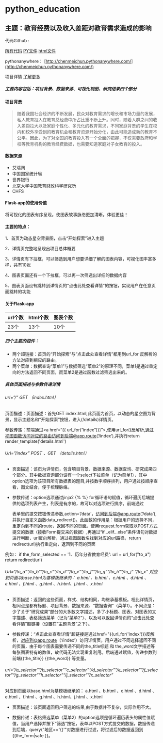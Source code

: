 # python_education

## 主题：教育经费以及收入差距对教育需求造成的影响

代码Github :

[所有代码](https://github.com/meichunNewmedia/python_education/blob/master/final.zip)
[PY文件](https://github.com/meichunNewmedia/python_education/blob/master/education.py)
[html文件](https://github.com/meichunNewmedia/python_education/blob/master/HTML.zip)

pythonanywhere：
[http://chenmeichun.pythonanywhere.com/](http://chenmeichun.pythonanywhere.com/)

项目详情
[了解更多](https://github.com/meichunNewmedia/python_education/blob/master/details.md)


##### 主要内容包括：项目背景、数据来源、可视化视图、研究结果四个部分

#### 项目背景

> 随着我国社会经济的不断发展，民众对教育需求的增长和市场力量的发展，私人教育投入在教育总经费中所占比重不断上升。同时，随着人群之间的收入差距拉大以及家庭个性化、多元化的教育需求，不同家庭背景的学生在校内和校外享受到的教育机会和教育资源开始分化，由此可能造成新的教育不公平。因此，为了对全国的教育投入有一个全面的把握，不仅需要政府和学校等教育机构的教育经费数据，也需要知道家庭对子女教育的投入。

#### 数据来源

- 艾瑞网
- 中国国家统计局
- 世界银行
- 北京大学中国教育财政科学研究所
- CHFS

#### Flask-app的使用价值

将可视化的图表有序呈现，使图表故事脉络更加清晰，体验更佳！

#### 主要的特点：

1、首页为动态星空背景图，点击“开始探索”进入主题

2、详情页完整地呈现出项目总体概要

3、详情页有下拉框，可以筛选到用户想要详细了解的图表内容，可视化图丰富多样，共有10张

4、图表页面还有一个下拉框，可以再一次筛选出详细的数据内容

5、图表页面设有跳转到详情页的“点击此处查看详情”的按钮，实现用户在任意页面跳转的功能

#### 关于Flask-app


url个数 | html个数 | 图表个数
---|--- |---
23个 | 13个 | 10个

##### 四个主要的控件：
* 两个超链接：首页的“开始探索”与“点击此处查看详情”都用到url_for 反解析的方法对应到相应的路由。
* 两个菜单：数据查询“菜单1”与数据筛选“菜单2”的原理不同，菜单1是通过重定向的方法返回不同页面，而菜单2是通过函数过滤筛选出来的。

##### 具体页面描述与参数传递详情

###### url=”/”  GET （index.html）

页面描述：页面描述：首先GET index.html,此页面为首页，以动态的星空图为背景，显示主题名和“开始探索”按钮，进入(/details)详情页。

参数传递：前端通过<a href=“{{ url_for(“index”)}}”>,使用url_for()反解析,通过视图函数访问对应的路由访问到后端@app.route(‘/index’),并执行return render_template('details.html')

###### Url=”/index”   POST 、GET （details.html）

- 页面描述：该页为详情页，包含项目背景、数据来源、数据查询、研究成果四个部分。其中数据查询部分设有一个select下拉菜单（记为菜单1），其中option选项为该项目所有数据表的题目,并按数字顺序排列，用户通过按顺序查看，图文结合，便于梳理脉络。

- 参数传递：option选项通过jinja2 {% %} for循环语句赋值，循环遍历后端提供的选项列表产生，列表是有序的，故可以对选项进行排序，前端通过<form>表单里的提交按钮传递参数,action=’/data’，访问到后端@app.route(‘/data’),并执行自定义函数data_redirect()。此函数的作用是：根据用户的选择不同，重定向到不同的route，返回不同的页面。使用request.form获取以POST方式提交的数据（接收Form提交来的数据）,再通过“if...elif...else”条件语句对数据进行判断，url反向解析，通过视图函数名找到对应的url路径，return redirect(url)执行重定向，返回到不同的页面

例如：
if the_form_selected == '1、历年分省教育经费':
    url = url_for("to_a")
return redirect(url)

###### Url=“/to_a”“/to_b”“/to_c”“/to_d”“/to_e”“/to_f”“/to_g”“/to_h”“/to_j” “/to_x” 对应到页面以base.html为基模板继承的： a.html 、b.html 、c.html 、d.html 、e.html 、f.html 、g.html 、h.html、j.html 、x.html 

- 页面描述：返回的这些页面，样式、结构相同，均继承基模板。相比详情页，相同点是都有标题、项目背景、数据来源、“数据查询”（菜单1）。不同点是：少了关于“研究成果”部分的大多数文字描述，多了小标题、图表、对图表的文字描述、表格筛选菜单（记为“菜单2”）、以及可以返回详情页的“点击此处查看详情”超链接（设置在“主题背景”之下）。

- 参数传递：“点击此处查看详情”超链接是通过href="{{url_for('index')}}反解析，对应到@app.route（‘/index’）访问详情页。用户通过不同选择返回不同的页面，由于每个图表需要传递不同的the_title标题 和 the_word文字描述等每张图表特有的数值，故代码无法实现重复利用。后端通过赋值，传递参数到前端{{the_title}} {{the_word}} 等变量。


###### url=“/a_selector”“/b_selector”“c_selector”“/d_selector”“/e_selector”“/f_selector”“/g_selector”“h_selector”“/j_selector”“/x_selector”
对应到页面以base.html为基模板继承的： a.html 、b.html 、c.html 、d.html 、e.html 、f.html 、g.html 、h.html、j.html 、x.html

- 页面描述：该页面返回用户筛选的结果,由于数据并不复杂，实际作用不大。

- 数据传递：表格筛选菜单（菜单2）的option选项是循环遍历表头的属性值赋值，当用户选择并按下“筛选”按钮，<form>表单以POST方式提交的数据，数据传递到后端，query("地区=='{}'"对数据进行过滤，将过滤后的数据返回到{{the_form|safe }}。


